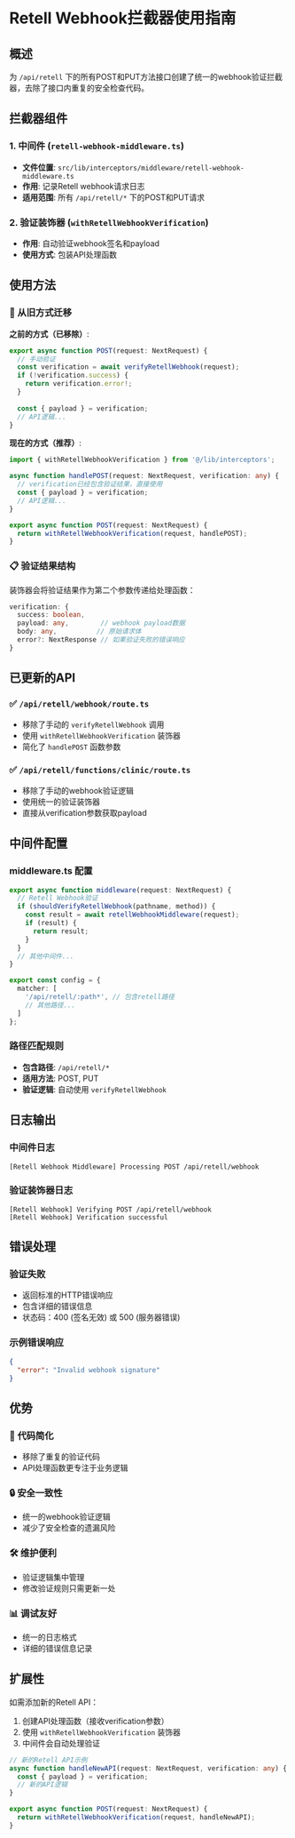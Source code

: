 # Retell Webhook拦截器使用指南

## 概述

为 `/api/retell` 下的所有POST和PUT方法接口创建了统一的webhook验证拦截器，去除了接口内重复的安全检查代码。

## 拦截器组件

### 1. 中间件 (`retell-webhook-middleware.ts`)
- **文件位置**: `src/lib/interceptors/middleware/retell-webhook-middleware.ts`
- **作用**: 记录Retell webhook请求日志
- **适用范围**: 所有 `/api/retell/*` 下的POST和PUT请求

### 2. 验证装饰器 (`withRetellWebhookVerification`)
- **作用**: 自动验证webhook签名和payload
- **使用方式**: 包装API处理函数

## 使用方法

### 🔄 从旧方式迁移

**之前的方式（已移除）**:
```typescript
export async function POST(request: NextRequest) {
  // 手动验证
  const verification = await verifyRetellWebhook(request);
  if (!verification.success) {
    return verification.error!;
  }
  
  const { payload } = verification;
  // API逻辑...
}
```

**现在的方式（推荐）**:
```typescript
import { withRetellWebhookVerification } from '@/lib/interceptors';

async function handlePOST(request: NextRequest, verification: any) {
  // verification已经包含验证结果，直接使用
  const { payload } = verification;
  // API逻辑...
}

export async function POST(request: NextRequest) {
  return withRetellWebhookVerification(request, handlePOST);
}
```

### 📋 验证结果结构

装饰器会将验证结果作为第二个参数传递给处理函数：

```typescript
verification: {
  success: boolean,
  payload: any,        // webhook payload数据
  body: any,          // 原始请求体
  error?: NextResponse // 如果验证失败的错误响应
}
```

## 已更新的API

### ✅ `/api/retell/webhook/route.ts`
- 移除了手动的 `verifyRetellWebhook` 调用
- 使用 `withRetellWebhookVerification` 装饰器
- 简化了 `handlePOST` 函数参数

### ✅ `/api/retell/functions/clinic/route.ts`
- 移除了手动的webhook验证逻辑
- 使用统一的验证装饰器
- 直接从verification参数获取payload

## 中间件配置

### middleware.ts 配置
```typescript
export async function middleware(request: NextRequest) {
  // Retell Webhook验证
  if (shouldVerifyRetellWebhook(pathname, method)) {
    const result = await retellWebhookMiddleware(request);
    if (result) {
      return result;
    }
  }
  // 其他中间件...
}

export const config = {
  matcher: [
    '/api/retell/:path*', // 包含retell路径
    // 其他路径...
  ]
};
```

### 路径匹配规则
- **包含路径**: `/api/retell/*`
- **适用方法**: POST, PUT
- **验证逻辑**: 自动使用 `verifyRetellWebhook`

## 日志输出

### 中间件日志
```
[Retell Webhook Middleware] Processing POST /api/retell/webhook
```

### 验证装饰器日志
```
[Retell Webhook] Verifying POST /api/retell/webhook
[Retell Webhook] Verification successful
```

## 错误处理

### 验证失败
- 返回标准的HTTP错误响应
- 包含详细的错误信息
- 状态码：400 (签名无效) 或 500 (服务器错误)

### 示例错误响应
```json
{
  "error": "Invalid webhook signature"
}
```

## 优势

### 🎯 **代码简化**
- 移除了重复的验证代码
- API处理函数更专注于业务逻辑

### 🔒 **安全一致性**
- 统一的webhook验证逻辑
- 减少了安全检查的遗漏风险

### 🛠️ **维护便利**
- 验证逻辑集中管理
- 修改验证规则只需更新一处

### 📊 **调试友好**
- 统一的日志格式
- 详细的错误信息记录

## 扩展性

如需添加新的Retell API：

1. 创建API处理函数（接收verification参数）
2. 使用 `withRetellWebhookVerification` 装饰器
3. 中间件会自动处理验证

```typescript
// 新的Retell API示例
async function handleNewAPI(request: NextRequest, verification: any) {
  const { payload } = verification;
  // 新的API逻辑
}

export async function POST(request: NextRequest) {
  return withRetellWebhookVerification(request, handleNewAPI);
}
```